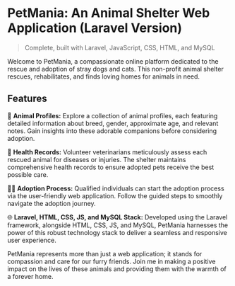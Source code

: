 # PetMania: An Animal Shelter Web Application (Laravel Version)

> Complete, built with  Laravel, JavaScript, CSS, HTML, and MySQL

Welcome to PetMania, a compassionate online platform dedicated to the rescue and adoption of stray dogs and cats. This non-profit animal shelter rescues, rehabilitates, and finds loving homes for animals in need.

## Features

🐾 **Animal Profiles:**
Explore a collection of animal profiles, each featuring detailed information about breed, gender, approximate age, and relevant notes. Gain insights into these adorable companions before considering adoption.

🏥 **Health Records:**
Volunteer veterinarians meticulously assess each rescued animal for diseases or injuries. The shelter maintains comprehensive health records to ensure adopted pets receive the best possible care.

🐶🐱 **Adoption Process:**
Qualified individuals can start the adoption process via the user-friendly web application. Follow the guided steps to smoothly navigate the adoption journey.

🌐 **Laravel, HTML, CSS, JS, and MySQL Stack:**
Developed using the Laravel framework, alongside HTML, CSS, JS, and MySQL, PetMania harnesses the power of this robust technology stack to deliver a seamless and responsive user experience.


PetMania represents more than just a web application; it stands for compassion and care for our furry friends. Join me in making a positive impact on the lives of these animals and providing them with the warmth of a forever home.